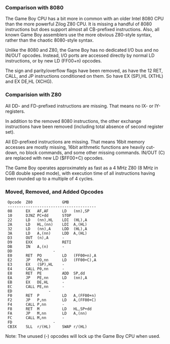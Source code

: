 ### Comparison with 8080

The Game Boy CPU has a bit more in common with an older Intel 8080 CPU
than the more powerful Zilog Z80 CPU. It is missing a handful of 8080
instructions but does support almost all CB-prefixed instructions. Also,
all known Game Boy assemblers use the more obvious Z80-style syntax,
rather than the chaotic 8080-style syntax.

Unlike the 8080 and Z80, the Game Boy has no dedicated I/O bus and no
IN/OUT opcodes. Instead, I/O ports are accessed directly by normal LD
instructions, or by new LD (FF00+n) opcodes.

The sign and parity/overflow flags have been removed, as have the 12
RET, CALL, and JP instructions conditioned on them. So have EX (SP),HL
(XTHL) and EX DE,HL (XCHG).

### Comparision with Z80

All DD- and FD-prefixed instructions are missing. That means no IX- or
IY-registers.

In addition to the removed 8080 instructions, the other exchange
instructions have been removed (including total absence of second
register set).

All ED-prefixed instructions are missing. That means 16bit memory
accesses are mostly missing, 16bit arithmetic functions are heavily
cut-down, no block commands, and some other missing commands. IN/OUT (C)
are replaced with new LD (\$FF00+C) opcodes.

The Game Boy operates approximately as fast as a 4 MHz Z80 (8 MHz in CGB
double speed mode), with execution time of all instructions having been
rounded up to a multiple of 4 cycles.

### Moved, Removed, and Added Opcodes

` Opcode  Z80             GMB`\
` ---------------------------------------`\
` 08      EX   AF,AF      LD   (nn),SP`\
` 10      DJNZ PC+dd      STOP`\
` 22      LD   (nn),HL    LDI  (HL),A`\
` 2A      LD   HL,(nn)    LDI  A,(HL)`\
` 32      LD   (nn),A     LDD  (HL),A`\
` 3A      LD   A,(nn)     LDD  A,(HL)`\
` D3      OUT  (n),A      -`\
` D9      EXX             RETI`\
` DB      IN   A,(n)      -`\
` DD      `<IX>`            -`\
` E0      RET  PO         LD   (FF00+n),A`\
` E2      JP   PO,nn      LD   (FF00+C),A`\
` E3      EX   (SP),HL    -`\
` E4      CALL P0,nn      -`\
` E8      RET  PE         ADD  SP,dd`\
` EA      JP   PE,nn      LD   (nn),A`\
` EB      EX   DE,HL      -`\
` EC      CALL PE,nn      -`\
` ED      `<pref>`          -`\
` F0      RET  P          LD   A,(FF00+n)`\
` F2      JP   P,nn       LD   A,(FF00+C)`\
` F4      CALL P,nn       -`\
` F8      RET  M          LD   HL,SP+dd`\
` FA      JP   M,nn       LD   A,(nn)`\
` FC      CALL M,nn       -`\
` FD      `<IY>`            -`\
` CB3X    SLL  r/(HL)     SWAP r/(HL)`

Note: The unused (-) opcodes will lock up the Game Boy CPU when used.

